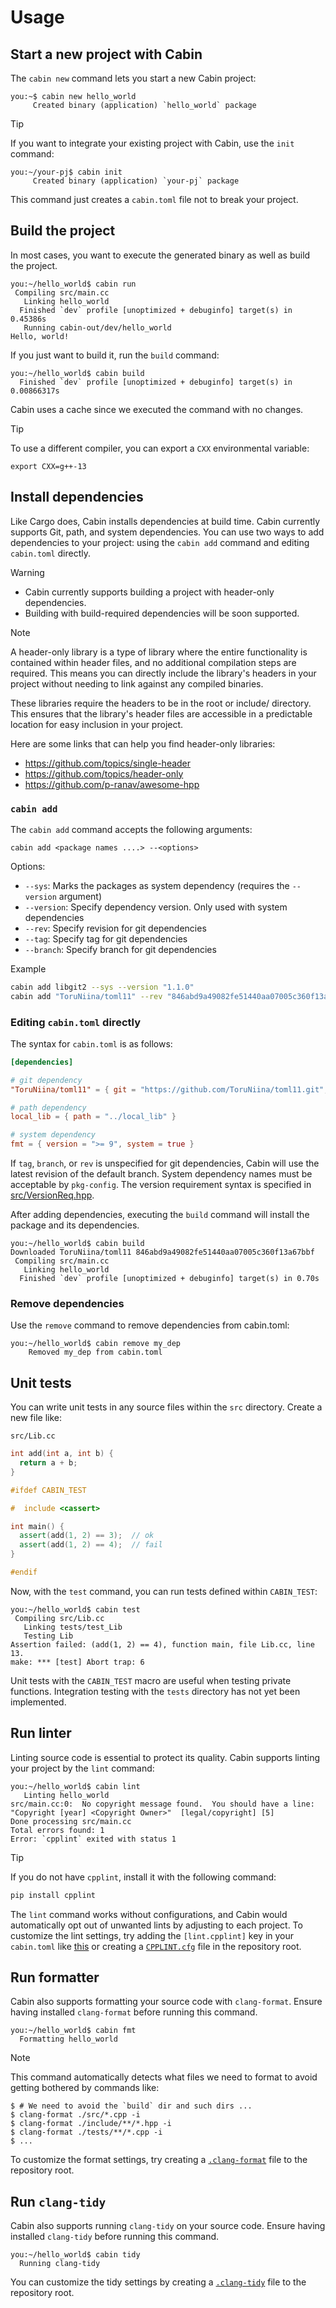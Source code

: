 # Usage

## Start a new project with Cabin

The `cabin new` command lets you start a new Cabin project:

```console
you:~$ cabin new hello_world
     Created binary (application) `hello_world` package
```

> [!TIP]
> If you want to integrate your existing project with Cabin, use the `init` command:
>
> ```console
> you:~/your-pj$ cabin init
>      Created binary (application) `your-pj` package
> ```
>
> This command just creates a `cabin.toml` file not to break your project.

## Build the project

In most cases, you want to execute the generated binary as well as build the project.

```console
you:~/hello_world$ cabin run
 Compiling src/main.cc
   Linking hello_world
  Finished `dev` profile [unoptimized + debuginfo] target(s) in 0.45386s
   Running cabin-out/dev/hello_world
Hello, world!
```

If you just want to build it, run the `build` command:

```console
you:~/hello_world$ cabin build
  Finished `dev` profile [unoptimized + debuginfo] target(s) in 0.00866317s
```

Cabin uses a cache since we executed the command with no changes.

> [!TIP]
> To use a different compiler, you can export a `CXX` environmental variable:
>
> ```shell
> export CXX=g++-13
> ```

## Install dependencies

Like Cargo does, Cabin installs dependencies at build time.  Cabin currently supports Git, path, and system dependencies.  You can use two ways to add dependencies to your project: using the `cabin add` command and editing `cabin.toml` directly.

> [!WARNING]
> - Cabin currently supports building a project with header-only dependencies.
> - Building with build-required dependencies will be soon supported.

> [!NOTE]  
> A header-only library is a type of library where the entire functionality is contained within header files, and no additional compilation steps are required. This means you can directly include the library's headers in your project without needing to link against any compiled binaries.  
>  
> These libraries require the headers to be in the root or include/ directory. This ensures that the library's header files are accessible in a predictable location for easy inclusion in your project.  
>  
> Here are some links that can help you find header-only libraries:  
> - https://github.com/topics/single-header  
> - https://github.com/topics/header-only  
> - https://github.com/p-ranav/awesome-hpp

### `cabin add`

The `cabin add` command accepts the following arguments:

`cabin add <package names ....> --<options>`

Options:
- `--sys`: Marks the packages as system dependency (requires the `--version` argument)
- `--version`: Specify dependency version. Only used with system dependencies
- `--rev`: Specify revision for git dependencies
- `--tag`: Specify tag for git dependencies
- `--branch`: Specify branch for git dependencies

Example
```bash
cabin add libgit2 --sys --version "1.1.0"
cabin add "ToruNiina/toml11" --rev "846abd9a49082fe51440aa07005c360f13a67bbf"
```

### Editing `cabin.toml` directly

The syntax for `cabin.toml` is as follows:

```toml
[dependencies]

# git dependency
"ToruNiina/toml11" = { git = "https://github.com/ToruNiina/toml11.git", rev = "846abd9a49082fe51440aa07005c360f13a67bbf" }

# path dependency
local_lib = { path = "../local_lib" }

# system dependency
fmt = { version = ">= 9", system = true }
```

If `tag`, `branch`, or `rev` is unspecified for git dependencies, Cabin will use the latest revision of the default branch. System dependency names must be acceptable by `pkg-config`. The version requirement syntax is specified in [src/VersionReq.hpp](https://github.com/cabinpkg/cabin/blob/main/src/VersionReq.hpp).

After adding dependencies, executing the `build` command will install the package and its dependencies.

```console
you:~/hello_world$ cabin build
Downloaded ToruNiina/toml11 846abd9a49082fe51440aa07005c360f13a67bbf
 Compiling src/main.cc
   Linking hello_world
  Finished `dev` profile [unoptimized + debuginfo] target(s) in 0.70s
```

### Remove dependencies

Use the `remove` command to remove dependencies from cabin.toml:

```console
you:~/hello_world$ cabin remove my_dep
    Removed my_dep from cabin.toml
```

## Unit tests

You can write unit tests in any source files within the `src` directory.  Create a new file like:

`src/Lib.cc`

```cpp
int add(int a, int b) {
  return a + b;
}

#ifdef CABIN_TEST

#  include <cassert>

int main() {
  assert(add(1, 2) == 3);  // ok
  assert(add(1, 2) == 4);  // fail
}

#endif
```

Now, with the `test` command, you can run tests defined within `CABIN_TEST`:

```console
you:~/hello_world$ cabin test
 Compiling src/Lib.cc
   Linking tests/test_Lib
   Testing Lib
Assertion failed: (add(1, 2) == 4), function main, file Lib.cc, line 13.
make: *** [test] Abort trap: 6
```

Unit tests with the `CABIN_TEST` macro are useful when testing private functions.  Integration testing with the `tests` directory has not yet been implemented.

## Run linter

Linting source code is essential to protect its quality.  Cabin supports linting your project by the `lint` command:

```console
you:~/hello_world$ cabin lint
   Linting hello_world
src/main.cc:0:  No copyright message found.  You should have a line: "Copyright [year] <Copyright Owner>"  [legal/copyright] [5]
Done processing src/main.cc
Total errors found: 1
Error: `cpplint` exited with status 1
```

> [!TIP]
> If you do not have `cpplint`, install it with the following command:
>
> ```bash
> pip install cpplint
> ```

The `lint` command works without configurations, and Cabin would automatically opt out of unwanted lints by adjusting to each project.
To customize the lint settings, try adding the `[lint.cpplint]` key in your `cabin.toml` like [this](https://github.com/cabinpkg/cabin/blob/cc30b706fb49860903384df56d650a0955aca16c/cabin.toml#L67-L83)
or creating a [`CPPLINT.cfg`](https://github.com/cabinpkg/cabin/blob/5e7e3792e8818d165149214e94f30958fb0fef66/CPPLINT.cfg) file in the repository root.

## Run formatter

Cabin also supports formatting your source code with `clang-format`.  Ensure having installed `clang-format` before running this command.

```console
you:~/hello_world$ cabin fmt
  Formatting hello_world
```

> [!NOTE]
> This command automatically detects what files we need to format to avoid getting bothered by commands like:
>
> ```console
> $ # We need to avoid the `build` dir and such dirs ...
> $ clang-format ./src/*.cpp -i
> $ clang-format ./include/**/*.hpp -i
> $ clang-format ./tests/**/*.cpp -i
> $ ...
> ```

To customize the format settings, try creating a [`.clang-format`](https://github.com/cabinpkg/cabin/blob/main/.clang-format) file to the repository root.

## Run `clang-tidy`

Cabin also supports running `clang-tidy` on your source code.  Ensure having installed `clang-tidy` before running this command.

```console
you:~/hello_world$ cabin tidy
  Running clang-tidy
```

You can customize the tidy settings by creating a [`.clang-tidy`](https://github.com/cabinpkg/cabin/blob/main/.clang-tidy) file to the repository root.
